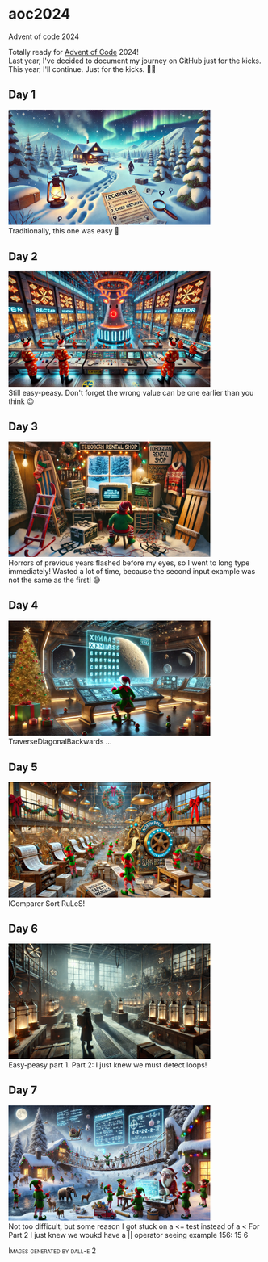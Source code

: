 # aoc2024
Advent of code 2024

Totally ready for [Advent of Code](https://adventofcode.com) 2024!<br>
Last year, I've decided to document my journey on GitHub just for the kicks.<br>
This year, I'll continue. Just for the kicks. 🎄😎

## Day 1
<img src="Day1.webp" alt="Day 1 - *Image generated by DALL-E 2*" width="400"/><br>
Traditionally, this one was easy 🙂

## Day 2
<img src="Day2.webp" alt="Day 2 - *Image generated by DALL-E 2*" width="400"/><br>
Still easy-peasy. Don't forget the wrong value can be one earlier than you think 😉

## Day 3
<img src="Day3.webp" alt="Day 3 - *Image generated by DALL-E 2*" width="400"/><br>
Horrors of previous years flashed before my eyes, so I went to long type immediately!
Wasted a lot of time, because the second input example was not the same as the first! 😅

## Day 4
<img src="Day4.webp" alt="Day 4 - *Image generated by DALL-E 2*" width="400"/><br>
TraverseDiagonalBackwards ...

## Day 5
<img src="Day5.webp" alt="Day 5 - *Image generated by DALL-E 2*" width="400"/><br>
IComparer Sort RuLeS!

## Day 6
<img src="Day6.webp" alt="Day 6 - *Image generated by DALL-E 2*" width="400"/><br>
Easy-peasy part 1. Part 2: I just knew we must detect loops!

## Day 7
<img src="Day7.webp" alt="Day 7 - *Image generated by DALL-E 2*" width="400"/><br>
Not too difficult, but some reason I got stuck on a <= test instead of a <
For Part 2 I just knew we woukd have a || operator seeing example 156: 15 6

<p style="font-variant: small-caps;">Images generated by dall-e 2</p>